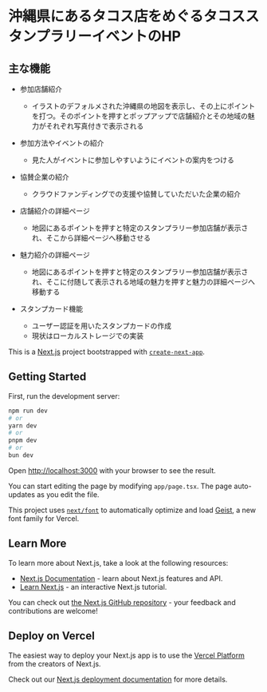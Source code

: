 # 沖縄県にあるタコス店をめぐるタコススタンプラリーイベントのHP

## 主な機能

- 参加店舗紹介
    - イラストのデフォルメされた沖縄県の地図を表示し、その上にポイントを打つ。そのポイントを押すとポップアップで店舗紹介とその地域の魅力がそれぞれ写真付きで表示される
  
- 参加方法やイベントの紹介
    - 見た人がイベントに参加しやすいようにイベントの案内をつける
    
- 協賛企業の紹介
    - クラウドファンディングでの支援や協賛していただいた企業の紹介
    
- 店舗紹介の詳細ページ
    - 地図にあるポイントを押すと特定のスタンプラリー参加店舗が表示され、そこから詳細ページへ移動させる
 
- 魅力紹介の詳細ページ
    - 地図にあるポイントを押すと特定のスタンプラリー参加店舗が表示され、そこに付随して表示される地域の魅力を押すと魅力の詳細ページへ移動する
      
- スタンプカード機能
    - ユーザー認証を用いたスタンプカードの作成
    - 現状はローカルストレージでの実装





This is a [Next.js](https://nextjs.org) project bootstrapped with [`create-next-app`](https://nextjs.org/docs/app/api-reference/cli/create-next-app).

## Getting Started

First, run the development server:

```bash
npm run dev
# or
yarn dev
# or
pnpm dev
# or
bun dev
```

Open [http://localhost:3000](http://localhost:3000) with your browser to see the result.

You can start editing the page by modifying `app/page.tsx`. The page auto-updates as you edit the file.

This project uses [`next/font`](https://nextjs.org/docs/app/building-your-application/optimizing/fonts) to automatically optimize and load [Geist](https://vercel.com/font), a new font family for Vercel.

## Learn More

To learn more about Next.js, take a look at the following resources:

- [Next.js Documentation](https://nextjs.org/docs) - learn about Next.js features and API.
- [Learn Next.js](https://nextjs.org/learn) - an interactive Next.js tutorial.

You can check out [the Next.js GitHub repository](https://github.com/vercel/next.js) - your feedback and contributions are welcome!

## Deploy on Vercel

The easiest way to deploy your Next.js app is to use the [Vercel Platform](https://vercel.com/new?utm_medium=default-template&filter=next.js&utm_source=create-next-app&utm_campaign=create-next-app-readme) from the creators of Next.js.

Check out our [Next.js deployment documentation](https://nextjs.org/docs/app/building-your-application/deploying) for more details.
